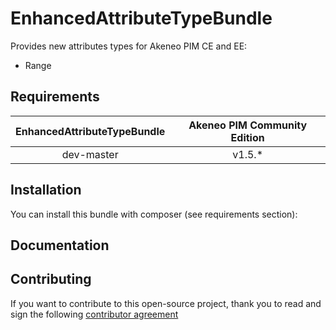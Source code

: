 # EnhancedAttributeTypeBundle

Provides new attributes types for Akeneo PIM CE and EE:
- Range

## Requirements

| EnhancedAttributeTypeBundle | Akeneo PIM Community Edition |
|:---------------------------:|:----------------------------:|
| dev-master                  | v1.5.*                       |

## Installation
You can install this bundle with composer (see requirements section):

## Documentation


## Contributing

If you want to contribute to this open-source project, thank you to read and sign the following [contributor agreement](http://www.akeneo.com/contributor-license-agreement/)
